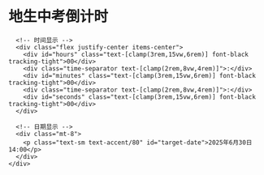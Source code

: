 <html lang="zh-CN">
<head>
  <meta charset="UTF-8">
  <meta name="viewport" content="width=device-width, initial-scale=1.0">
  <title>极简倒计时</title>
  <script src="https://cdn.tailwindcss.com"></script>
  <link href="https://cdn.jsdelivr.net/npm/font-awesome@4.7.0/css/font-awesome.min.css" rel="stylesheet">
  <script>
    tailwind.config = {
      theme: {
        extend: {
          colors: {
            primary: '#FFFFFF', // 白色背景
            secondary: '#121212', // 黑色文本
            accent: '#333333', // 次要文本
          },
          fontFamily: {
            inter: ['Inter', 'sans-serif']
          }
        }
      }
    }
  </script>
  <style type="text/tailwindcss">
    @layer utilities {
      .content-auto {
        content-visibility: auto;
      }
      .time-separator {
        font-weight: 300;
        opacity: 0.7;
      }
    }
  </style>
</head>
<body class="bg-primary text-secondary min-h-screen flex items-center justify-center p-4 font-inter">
  <div class="max-w-md w-full mx-auto">
    <div class="text-center">
      <!-- 标题 -->
      <h1 class="text-xl font-medium text-accent mb-6">地生中考倒计时</h1>
      
      <!-- 时间显示 -->
      <div class="flex justify-center items-center">
        <div id="hours" class="text-[clamp(3rem,15vw,6rem)] font-black tracking-tight">00</div>
        <div class="time-separator text-[clamp(2rem,8vw,4rem)]">:</div>
        <div id="minutes" class="text-[clamp(3rem,15vw,6rem)] font-black tracking-tight">00</div>
        <div class="time-separator text-[clamp(2rem,8vw,4rem)]">:</div>
        <div id="seconds" class="text-[clamp(3rem,15vw,6rem)] font-black tracking-tight">00</div>
      </div>
      
      <!-- 日期显示 -->
      <div class="mt-8">
        <p class="text-sm text-accent/80" id="target-date">2025年6月30日 14:00</p>
      </div>
    </div>
  </div>

  <script>
    // 设置目标时间
    const targetTime = new Date('2025-06-30T14:00:00');
    
    // 获取DOM元素
    const hoursElement = document.getElementById('hours');
    const minutesElement = document.getElementById('minutes');
    const secondsElement = document.getElementById('seconds');
    const targetDateElement = document.getElementById('target-date');
    
    // 更新目标日期显示
    targetDateElement.textContent = targetTime.toLocaleString();
    
    function updateCountdown() {
      const now = new Date();
      const diffMs = targetTime - now;
      
      // 检查是否已过考试时间
      if (diffMs <= 0) {
        hoursElement.textContent = '00';
        minutesElement.textContent = '00';
        secondsElement.textContent = '00';
        return;
      }
      
      // 计算剩余时间
      const totalSeconds = Math.floor(diffMs / 1000);
      const hours = Math.floor(totalSeconds / 3600);
      const minutes = Math.floor((totalSeconds % 3600) / 60);
      const seconds = totalSeconds % 60;
      
      // 更新显示（补零处理）
      hoursElement.textContent = hours.toString().padStart(2, '0');
      minutesElement.textContent = minutes.toString().padStart(2, '0');
      secondsElement.textContent = seconds.toString().padStart(2, '0');
    }
    
    // 初始化并每秒更新
    updateCountdown();
    setInterval(updateCountdown, 1000);
  </script>
</body>
</html>
